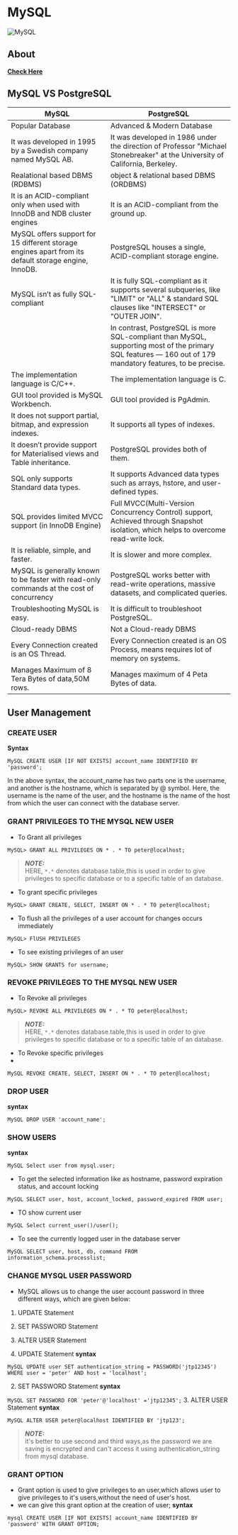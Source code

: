 # MySQL
![MySQL](https://kinsta.com/wp-content/uploads/2022/03/MySQL-logo-2048x1365.png)
## About
[**Check Here**](https://kinsta.com/blog/postgresql-vs-mysql/#:~:text=MySQL%20is%20a%20purely%20relational,%2C%20ACID%2Dcompliant%20storage%20engine.)
## MySQL VS PostgreSQL

| MySQL                                                                                                	| PostgreSQL                                                                                                                                                	|
|------------------------------------------------------------------------------------------------------	|-----------------------------------------------------------------------------------------------------------------------------------------------------------	|
| Popular Database                                                                                     	| Advanced & Modern Database                                                                                                                                	|
| It was developed in 1995 by a Swedish company named MySQL AB.                                        	| It was developed in 1986 under the direction of Professor "Michael Stonebreaker" at the University of California, Berkeley.                               	|
| Realational based DBMS (RDBMS)                                                                       	| object & relational based DBMS (ORDBMS)                                                                                                                   	|
| It is an ACID-compliant only when used with InnoDB and NDB cluster engines                           	| It is an ACID-compliant from the ground up.                                                                                                               	|
| MySQL offers support for 15 different storage engines apart from its default storage engine, InnoDB. 	| PostgreSQL houses a single, ACID-compliant storage engine.                                                                                                	|
| MySQL isn’t as fully SQL-compliant                                                                   	| It is fully SQL-compliant as it supports several subqueries, like "LIMIT" or "ALL" & standard SQL clauses like "INTERSECT" or "OUTER JOIN".               	|
|                                                                                                      	| In contrast, PostgreSQL is more SQL-compliant than MySQL, supporting most of the primary SQL features — 160 out of 179 mandatory features, to be precise. 	|
| The implementation language is C/C++.                                                                	| The implementation language is C.                                                                                                                         	|
| GUI tool provided is MySQL Workbench.                                                                	| GUI tool provided is PgAdmin.                                                                                                                             	|
| It does not support partial, bitmap, and expression indexes.                                         	| It supports all types of indexes.                                                                                                                         	|
| It doesn’t provide support for Materialised views and Table inheritance.                             	| PostgreSQL provides both of them.                                                                                                                         	|
| SQL only supports Standard data types.                                                               	| It supports Advanced data types such as arrays, hstore, and user-defined types.                                                                           	|
| SQL provides limited MVCC support (in InnoDB Engine)                                                 	| Full MVCC(Multi-Version Concurrency Control) support, Achieved through Snapshot isolation, which helps to overcome read-write lock.                       	|
| It is reliable, simple, and faster.                                                                  	| It is slower and more complex.                                                                                                                            	|
| MySQL is generally known to be faster with read-only commands at the cost of concurrency             	| PostgreSQL works better with read-write operations, massive datasets, and complicated queries.                                                            	|
| Troubleshooting MySQL is easy.                                                                       	| It is difficult to troubleshoot PostgreSQL.                                                                                                               	|
| Cloud-ready DBMS                                                                                     	| Not a Cloud-ready DBMS                                                                                                                                    	|
| Every Connection created is an OS Thread.                                                            	| Every Connection created is an OS Process, means requires lot of memory on systems.                                                                       	|
| Manages Maximum of 8 Tera Bytes of data,50M rows.                                                    	| Manages maximum of 4 Peta Bytes of data.      |

## User Management
### CREATE USER

**Syntax**   

```MySQL CREATE USER [IF NOT EXISTS] account_name IDENTIFIED BY 'password';```  

In the above syntax, the account_name has two parts one is the username, and another is the hostname, which is separated by @ symbol. Here, the username is the name of the user, and the hostname is the name of the host from which the user can connect with the database server.

### GRANT PRIVILEGES TO THE MYSQL NEW USER

* To Grant all privileges   

```MySQL> GRANT ALL PRIVILEGES ON * . * TO peter@localhost; ```   

> ***NOTE:***  
HERE, `*.*` denotes database.table,this is used in order to give privileges to specific database or to a specific table of an database.

* To grant specific privileges   

```MySQL> GRANT CREATE, SELECT, INSERT ON * . * TO peter@localhost; ``` 
* To flush all the privileges of a user account for changes occurs immediately  

```MySQL> FlUSH PRIVILEGES ```
* To see existing privileges of an user  

```MySQL> SHOW GRANTS for username;```

### REVOKE PRIVILEGES TO THE MYSQL NEW USER

* To Revoke all privileges   

```MySQL> REVOKE ALL PRIVILEGES ON * . * TO peter@localhost; ```
> ***NOTE:***  
HERE, `*.*` denotes database.table,this is used in order to give privileges to specific database or to a specific table of an database.

* To Revoke specific privileges  
* 
```MySQL REVOKE CREATE, SELECT, INSERT ON * . * TO peter@localhost; ```

### DROP USER

**syntax**  

```MySQL DROP USER 'account_name';  ```

### SHOW USERS

**syntax**  

```MySQL Select user from mysql.user; ```

* To get the selected information like as hostname, password expiration status, and account locking   

```MySQL SELECT user, host, account_locked, password_expired FROM user;```

* TO show current user  

```MySQL Select current_user()/user(); ```

* To see the currently logged user in the database server  

```MySQL SELECT user, host, db, command FROM information_schema.processlist; ```

### CHANGE MYSQL USER PASSWORD

* MySQL allows us to change the user account password in three different ways, which are given below:
1. UPDATE Statement
2. SET PASSWORD Statement
3. ALTER USER Statement

1. UPDATE Statement
**syntax**  

```MySQL UPDATE user SET authentication_string = PASSWORD('jtp12345') WHERE user = 'peter' AND host = 'localhost';```

2. SET PASSWORD Statement
**syntax**   

```MySQL SET PASSWORD FOR 'peter'@'localhost' ='jtp12345';```
3. ALTER USER Statement
**syntax**  

```MySQL ALTER USER peter@localhost IDENTIFIED BY 'jtp123';```
>***NOTE:***  
it's better to use second and third ways,as the password we are saving is encrypted and can't access it using authentication_string from mysql database.

### GRANT OPTION

* Grant option is used to give privileges to an user,which allows user to give privileges to it's users,without the need of user's host.
* we can give this grant option at the creation of user;
**syntax**  

```mysql CREATE USER [IF NOT EXISTS] account_name IDENTIFIED BY 'password' WITH GRANT OPTION; ```


